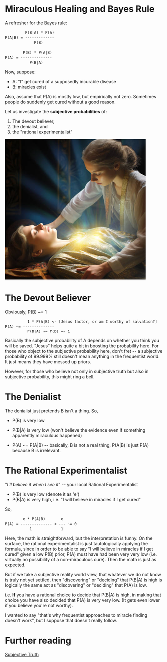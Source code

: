# Miraculous Healing and Bayes Rule

A refresher for the Bayes rule:

```
         P(B|A) * P(A)
P(A|B) = -------------
             P(B)

        P(B) * P(A|B)
P(A) = --------------
           P(B|A)
```

Now, suppose:

- A: "I" get cured of a supposedly incurable disease
- B: miracles exist

Also, assume that P(A) is mostly low, but empirically not zero. Sometimes people do suddenly get cured without a good reason.

Let us investigate the **subjective probabilities** of:

1. The devout believer,
2. the denialist, and
3. the "rational experimentalist"

![image](./images/healing-the-sick.jpg)

# The Devout Believer

Obviously, P(B) ~= 1

```
          1 * P(A|B) <- [Jesus factor, or am I worthy of salvation?]
P(A) ~= --------------
          P(B|A) ~= P(B) =~ 1
```

Basically the subjective probability of A depends on whether you think you will be saved. "Jesus" helps quite a bit in boosting the probability here. For those who object to the subjective probability here, don't fret -- a subjective probability of 99.999% still doesn't mean anything in the frequentist world. It just means they have messed up priors.

However, for those who believe not only in subjective truth but also in subjective probability, this might ring a bell.

# The Denialist


The denialist just pretends B isn't a thing. So,

- P(B) is very low

- P(B\|A) is very low (won't believe the evidence even if something apparently miraculous happened)

- P(A) ~= P(A\|B) -- basically, B is not a real thing, P(A\|B) is just P(A) because B is irrelevant.


# The Rational Experimentalist


"*I'll believe it when I see it*" -- your local Rational Experimentalist

- P(B) is very low (denote it as 'e')
- P(B|A) is very high, i.e. "I will believe in miracles if I get cured"

So,

```
        e * P(A|B)       e
P(A) = -------------- < --- ~= 0
           1             1
```

Here, the math is straightforward, but the interpretation is funny. On the surface, the rational experimentalist is just tautologically applying the formula, since in order to be able to say "I will believe in miracles if I get cured" given a low P(B) prior, P(A) must have had been very very low (i.e. virtually no possibility of a non-miraculous cure). Then the math is just as expected.

But if we take a subjective reality world view, that whatever we do not know is truly not yet settled, then "discovering" or "deciding" that P(B|A) is high is logically the same act as "discovering" or "deciding" that P(A) is low.

i.e. **If** you have a rational choice to decide that P(B|A) is high, in making that choice you have also decided that P(A) is very very low. (It gets even lower if you believe you're not worthy).

I wanted to say "that's why frequentist approaches to miracle finding doesn't work", but I suppose that doesn't really follow.

# Further reading

[Subjective Truth](../2022/09-Subjective_Truth.md)
